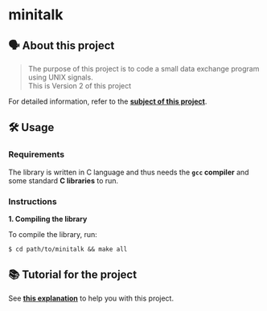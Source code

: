 # minitalk

## 🗣️ About this project

> The purpose of this project is to code a small data exchange program
using UNIX signals.<br/>
> This is Version 2 of this project<br/>

For detailed information, refer to the [**subject of this project**](https://github.com/vascopearson/minitalk/blob/master/minitalk_subject.pdf).

## 🛠️ Usage

### Requirements

The library is written in C language and thus needs the **`gcc` compiler** and some standard **C libraries** to run.

### Instructions

**1. Compiling the library**

To compile the library, run:

```shell
$ cd path/to/minitalk && make all
```

## 📚 Tutorial for the project

See [**this explanation**](https://github.com/mlanca-c/Minitalk/wiki) to help you with this project.
